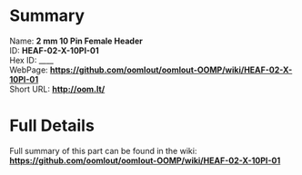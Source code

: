 
Summary
=================
  
Name: __2 mm 10 Pin Female Header__    
ID: __HEAF-02-X-10PI-01__   
Hex ID: ____   
WebPage: __https://github.com/oomlout/oomlout-OOMP/wiki/HEAF-02-X-10PI-01__   
Short URL: __http://oom.lt/__   

Full Details
==========================
Full summary of this part can be found in the wiki:   
__https://github.com/oomlout/oomlout-OOMP/wiki/HEAF-02-X-10PI-01__    

